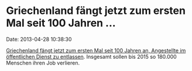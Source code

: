 Griechenland fängt jetzt zum ersten Mal seit 100 Jahren \...
============================================================

Date: 2013-04-28 10:38:30

[Griechenland fängt jetzt zum ersten Mal seit 100 Jahren an, Angestellte
im öffentlichen Dienst zu
entlassen](http://www.csmonitor.com/World/Europe/2013/0426/Greece-starts-firing-civil-servants-for-first-time-in-a-century?nav=87-frontpage-entryNineItem).
Insgesamt sollen bis 2015 so 180.000 Menschen ihren Job verlieren.
